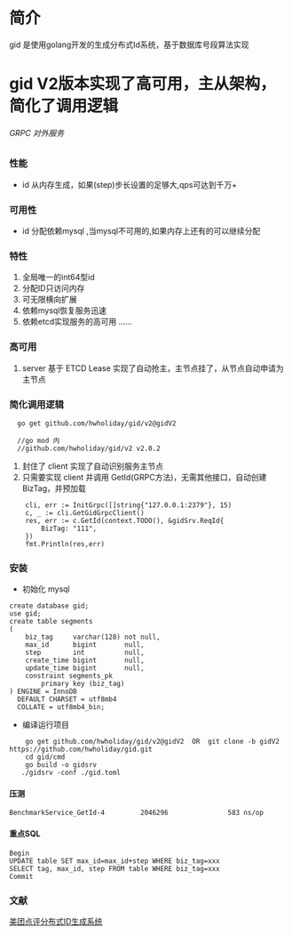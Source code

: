 # 简介

gid 是使用golang开发的生成分布式Id系统，基于数据库号段算法实现

# gid V2版本实现了高可用，主从架构，简化了调用逻辑

###### GRPC 对外服务

### 性能

- id 从内存生成，如果(step)步长设置的足够大,qps可达到千万+

### 可用性

- id 分配依赖mysql ,当mysql不可用的,如果内存上还有的可以继续分配

### 特性

1. 全局唯一的int64型id
2. 分配ID只访问内存
3. 可无限横向扩展
4. 依赖mysql恢复服务迅速
4. 依赖etcd实现服务的高可用 ......

### 高可用

1. server 基于 ETCD Lease 实现了自动抢主，主节点挂了，从节点自动申请为主节点

### 简化调用逻辑

```base
  go get github.com/hwholiday/gid/v2@gidV2
  
  //go mod 内
  //github.com/hwholiday/gid/v2 v2.0.2
```
1. 封住了 client 实现了自动识别服务主节点
2. 只需要实现 client 并调用 GetId(GRPC方法)，无需其他接口，自动创建BizTag，并预加载

```base
    cli, err := InitGrpc([]string{"127.0.0.1:2379"}, 15)
	c, _ := cli.GetGidGrpcClient()
	res, err := c.GetId(context.TODO(), &gidSrv.ReqId{
		BizTag: "111",
	})
	fmt.Println(res,err)
```
### 安装

- 初始化 mysql

```base
create database gid;
use gid;
create table segments
(
    biz_tag     varchar(128) not null,
    max_id      bigint       null,
    step        int          null,
    create_time bigint       null,
    update_time bigint       null,
    constraint segments_pk
        primary key (biz_tag)
) ENGINE = InnoDB
  DEFAULT CHARSET = utf8mb4
  COLLATE = utf8mb4_bin;

```

- 编译运行项目

```base
    go get github.com/hwholiday/gid/v2@gidV2  OR  git clone -b gidV2 https://github.com/hwholiday/gid.git 
    cd gid/cmd
    go build -o gidsrv
   ./gidsrv -conf ./gid.toml
```

#### 压测

```base
BenchmarkService_GetId-4         2046296               583 ns/op 
```

#### 重点SQL

```base
Begin
UPDATE table SET max_id=max_id+step WHERE biz_tag=xxx
SELECT tag, max_id, step FROM table WHERE biz_tag=xxx
Commit
```

### 文献

[美团点评分布式ID生成系统](https://tech.meituan.com/2017/04/21/mt-leaf.html)


